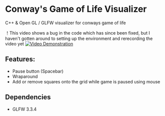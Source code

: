 # Conway's Game of Life Visualizer
C++ & Open GL / GLFW visualizer for conways game of life

！This video shows a bug in the code which has since been fixed, but I haven't gotten around to setting up the environment and rerecording the video yet
[![Video Demonstration](http://img.youtube.com/vi/mHb-43Q6hzI/0.jpg)](https://www.youtube.com/watch?v=mHb-43Q6hzI)

## Features:
- Pause button (Spacebar)
- Wraparound 
- Add or remove squares onto the grid while game is paused using mouse

## Dependencies
- GLFW 3.3.4
